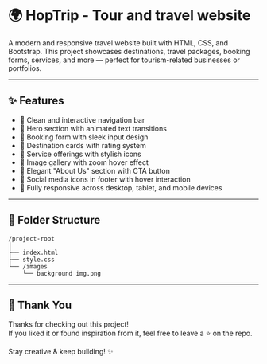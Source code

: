 # 🌍 HopTrip - Tour and travel website

A modern and responsive travel website built with HTML, CSS, and Bootstrap. This project showcases destinations, travel packages, booking forms, services, and more — perfect for tourism-related businesses or portfolios.

---

## ✨ Features

- 🔸 Clean and interactive navigation bar
- 🔸 Hero section with animated text transitions
- 🔸 Booking form with sleek input design
- 🔸 Destination cards with rating system
- 🔸 Service offerings with stylish icons
- 🔸 Image gallery with zoom hover effect
- 🔸 Elegant "About Us" section with CTA button
- 🔸 Social media icons in footer with hover interaction
- 🔸 Fully responsive across desktop, tablet, and mobile devices

---

## 📁 Folder Structure

```
/project-root
│
├── index.html
├── style.css
└── /images
    └── background img.png
```

---

## 🙏 Thank You

Thanks for checking out this project!  
If you liked it or found inspiration from it, feel free to leave a ⭐ on the repo.

Stay creative & keep building! ✨
```